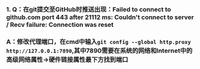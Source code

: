 ### 1. Q：在git提交至GitHub时推送出现：Failed to connect to github.com port 443 after 21112 ms: Couldn't connect to server  /  Recv failure: Connection was reset

### A：修改代理端口，在cmd中输入`git config --global http.proxy http://127.0.0.1:7890`,其中7890需要在系统的网络和Internet中的高级网络属性->硬件链接属性最下方找到端口
